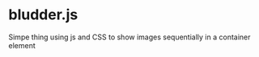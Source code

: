 bludder.js
==========

Simpe thing using js and CSS to show images sequentially in a container element
